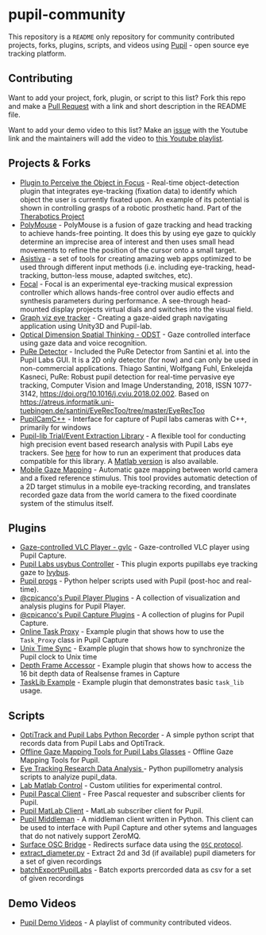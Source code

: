 # pupil-community

This repository is a `README` only repository for community contributed projects, forks, plugins, scripts, and videos using [Pupil](https://github.com/pupil-labs/pupil) - open source eye tracking platform.

## Contributing
Want to add your project, fork, plugin, or script to this list? Fork this repo and make a [Pull Request](https://github.com/pupil-labs/pupil-community/pulls) with a link and short description in the README file.

Want to add your demo video to this list? Make an [issue](https://github.com/pupil-labs/pupil-community/issues) with the Youtube link and the maintainers will add the video to [this Youtube playlist](https://www.youtube.com/watch?v=X_BalnBOcpk&list=PLi20Yl1k_57pr6zl9D6JHSrOWyLXxsTQN).

## Projects & Forks

- [Plugin to Perceive the Object in Focus](https://github.com/jesseweisberg/pupil) - Real-time object-detection plugin that integrates eye-tracking (fixation data) to identify which object the user is currently fixated upon. An example of its potential is shown in controlling grasps of a robotic prosthetic hand. Part of the [Therabotics Project](https://www.jesseweisberg.com/therabotics/)
- [PolyMouse](https://github.com/trishume/PolyMouse) - PolyMouse is a fusion of gaze tracking and head tracking to achieve hands-free pointing. It does this by using eye gaze to quickly determine an imprecise area of interest and then uses small head movements to refine the position of the cursor onto a small target.
- [Asistiva](https://github.com/hookdump/asistiva) - a set of tools for creating amazing web apps optimized to be used through different input methods (i.e. including eye-tracking, head-tracking, button-less mouse, adapted switches, etc).
- [Focal](http://stewartgreenhill.com/articles/focal/) - Focal is an experimental eye-tracking musical expression controller which allows hands-free control over audio effects and synthesis parameters during performance. A see-through head-mounted display projects virtual dials and switches into the visual field.
- [Graph viz eye tracker](https://github.com/Saftophobia/graph-viz-eye-tracker) - Creating a gaze-aided graph navigating application using Unity3D and Pupil-lab.
- [Optical Dimension Spatial Thinking - ODST](https://github.com/Ruzzy77/ODST) - Gaze controlled interface using gaze data and voice recognition.
- [PuRe Detector](https://github.com/mattem86/pupil/tree/PuRe-Detector) - Included the PuRe Detector from Santini et al. into the Pupil Labs GUI. It is a 2D only detector (for now) and can only be used in non-commercial applications. Thiago Santini, Wolfgang Fuhl, Enkelejda Kasneci, PuRe: Robust pupil detection for real-time pervasive eye tracking, Computer Vision and Image Understanding, 2018, ISSN 1077-3142, https://doi.org/10.1016/j.cviu.2018.02.002. Based on https://atreus.informatik.uni-tuebingen.de/santini/EyeRecToo/tree/master/EyeRecToo
- [PupilCamC++](https://github.com/themrx/PupilCapture) - Interface for capture of Pupil labs cameras with C++, primarily for windows
- [Pupil-lib Trial/Event Extraction Library](https://github.com/gmierz/pupil-lib-python) - A flexible tool for conducting high precision event based research analysis with Pupil Labs eye trackers. See [here](https://github.com/gmierz/pupil-lib-python/blob/master/README.md#running-a-compatible-experiment) for how to run an experiment that produces data compatible for this library. A [Matlab version](https://github.com/gmierz/pupil-lib) is also available.
- [Mobile Gaze Mapping](https://github.com/jeffmacinnes/mobileGazeMapping) - Automatic gaze mapping between world camera and a fixed reference stimulus. This tool provides automatic detection of a 2D target stimulus in a mobile eye-tracking recording, and translates recorded gaze data from the world camera to the fixed coordinate system of the stimulus itself. 

## Plugins

- [Gaze-controlled VLC Player - gvlc](https://github.com/MPIK-COMMS/gcvlc) - Gaze-controlled VLC player using Pupil Capture.
- [Pupil Labs usybus Controller](https://github.com/Lahorde/pupil-labs-usybus-controller) - This plugin exports pupillabs eye tracking gaze to [Ivybus](http://www.eei.cena.fr/products/ivy/).
- [Pupil progs](https://github.com/SGBon/pupil-progs) - Python helper scripts used with Pupil (post-hoc and real-time).
- [@cpicanco's Pupil Player Plugins](https://github.com/cpicanco/player_plugins) - A collection of visualization and analysis plugins for Pupil Player.
- [@cpicanco's Pupil Capture Plugins](https://github.com/cpicanco/capture_plugins) - A collection of plugins for Pupil Capture.
- [Online Task Proxy](https://gist.github.com/papr/0eaba2bc70755ffb1ad05385a3458a07) - Example plugin that shows how to use the `Task_Proxy` class in Pupil Capture
- [Unix Time Sync](https://gist.github.com/papr/87c4ab1f3b533510c4585fee6c8dd430) - Example plugin that shows how to synchronize the Pupil clock to Unix time
- [Depth Frame Accessor](https://gist.github.com/papr/0f13943e2aebd768ab6b1508d466caae) - Example plugin that shows how to access the 16 bit depth data of Realsense frames in Capture
- [TaskLib Example](https://gist.github.com/ckbaumann/c21501ce28c4ba3cdd7bdf19fabb6d09) - Example plugin that demonstrates basic `task_lib` usage.

## Scripts

- [OptiTrack and Pupil Labs Python Recorder](https://github.com/mdfeist/OptiTrack-and-Pupil-Labs-Python-Recorder) - A simple python script that records data from Pupil Labs and OptiTrack.
- [Offline Gaze Mapping Tools for Pupil Labs Glasses](https://github.com/jeffmacinnes/pl_gazeMapping_offline) - Offline Gaze Mapping Tools for Pupil.
- [Eye Tracking Research Data Analysis ](https://github.com/qalhata/Eye_Tracking_Research_Data_Analysis) - Python pupillometry analysis scripts to analyize pupil_data. 
- [Lab Matlab Control](https://github.com/TheGoldLab/Lab-Matlab-Control/tree/62d56585ef2fda3c17045dfcdc69e159eb317a38) - Custom utilities for experimental control.
- [Pupil Pascal Client](https://github.com/cpicanco/pupil-fpc) - Free Pascal requester and subscriber clients for Pupil.
- [Pupil MatLab Client](https://github.com/matiarj/pupil-helpers/tree/matlabAddV2/pupil_remote/Matlab_Python) - MatLab subscriber client for Pupil.
- [Pupil Middleman](https://github.com/mtaung/pupil_middleman#pupil-middleman) - A middleman client written in Python. This client can be used to interface with Pupil Capture and other sytems and languages that do not natively support ZeroMQ. 
- [Surface OSC Bridge](https://github.com/papr/pupil-helpers/tree/oscbridge/pupil_remote/OSC_Python) - Redirects
surface data using the [`OSC` protocol](http://opensoundcontrol.org/introduction-osc).
- [extract_diameter.py](https://gist.github.com/papr/743784a4510a95d6f462970bd1c23972) - Extract 2d and 3d (if available) pupil diameters for a set of given recordings
- [batchExportPupilLabs](https://github.com/tombullock/batchExportPupilLabs) - Batch exports prercorded data as csv for a set of given recordings

## Demo Videos

- [Pupil Demo Videos](https://www.youtube.com/watch?v=X_BalnBOcpk&list=PLi20Yl1k_57pr6zl9D6JHSrOWyLXxsTQN) - A playlist of community contributed videos.
